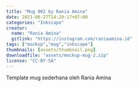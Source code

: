 ```yaml
---
title: "Mug 002 by Rania Amina"
date: 2021-06-27T14:29:17+07:00
categories: "Inkscape"
creator: 
  name: "Rania Amina"
  gitlink: "https://instagram.com/raniaamina.id"
tags: ["mockup","mug","inkscape"]
thumbnails: [assets/thumbnail.png]
downloadfile: "assets/mockup-mug-2.zip"
license: "CC-BY-SA"
---
```

Template mug sederhana oleh Rania Amina